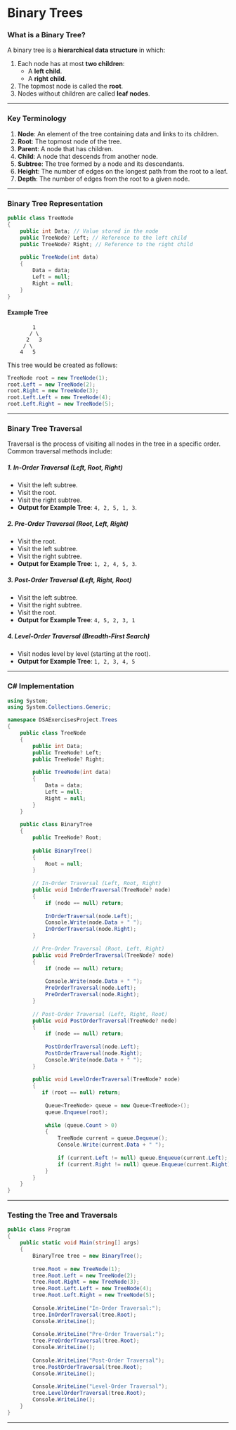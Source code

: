# Binary Trees

### What is a Binary Tree?

A binary tree is a **hierarchical data structure** in which:

1. Each node has at most **two children**:
   * A **left child**.
   * A **right child**.
2. The topmost node is called the **root**.
3. Nodes without children are called **leaf nodes**.

___

### Key Terminology

1. **Node**: An element of the tree containing data and links to its children.
2. **Root**: The topmost node of the tree.
3. **Parent**: A node that has children.
4. **Child**: A node that descends from another node.
5. **Subtree**: The tree formed by a node and its descendants.
6. **Height**: The number of edges on the longest path from the root to a leaf.
7. **Depth**: The number of edges from the root to a given node.

___

### Binary Tree Representation

```csharp
public class TreeNode
{
    public int Data; // Value stored in the node
    public TreeNode? Left; // Reference to the left child
    public TreeNode? Right; // Reference to the right child
    
    public TreeNode(int data)
    {
        Data = data;
        Left = null;
        Right = null;
    }	
}
```

#### Example Tree

```
        1
       / \
      2   3
     / \
    4   5

```

This tree would be created as follows:

```csharp
TreeNode root = new TreeNode(1);
root.Left = new TreeNode(2);
root.Right = new TreeNode(3);
root.Left.Left = new TreeNode(4);
root.Left.Right = new TreeNode(5);
```

___

### Binary Tree Traversal

Traversal is the process of visiting all nodes in the tree in a specific order. Common traversal methods include:

##### 1. In-Order Traversal (Left, Root, Right)

* Visit the left subtree.
* Visit the root.
* Visit the right subtree.
* **Output for Example Tree**: `4, 2, 5, 1, 3`.

##### 2. Pre-Order Traversal (Root, Left, Right)

* Visit the root.
* Visit the left subtree.
* Visit the right subtree.
* **Output for Example Tree**: `1, 2, 4, 5, 3`.

##### 3. Post-Order Traversal (Left, Right, Root)

* Visit the left subtree.
* Visit the right subtree.
* Visit the root.
* **Output for Example Tree**: `4, 5, 2, 3, 1`

##### 4. Level-Order Traversal (Breadth-First Search)

* Visit nodes level by level (starting at the root).
* **Output for Example Tree**: `1, 2, 3, 4, 5`

___

### C# Implementation

```csharp
using System;
using System.Collections.Generic;

namespace DSAExercisesProject.Trees
{
    public class TreeNode
    {
        public int Data;
        public TreeNode? Left;
        public TreeNode? Right;
        
        public TreeNode(int data)
        {
            Data = data;
            Left = null;
            Right = null;
        }
    }
    
    public class BinaryTree
    {
        public TreeNode? Root;
        
        public BinaryTree()
        {
            Root = null;
        }
        
        // In-Order Traversal (Left, Root, Right)
        public void InOrderTraversal(TreeNode? node)
        {
            if (node == null) return;
            
            InOrderTraversal(node.Left);
            Console.Write(node.Data + " ");
            InOrderTraversal(node.Right);
        }
        
        // Pre-Order Traversal (Root, Left, Right)
        public void PreOrderTraversal(TreeNode? node)
        {
            if (node == null) return;
            
            Console.Write(node.Data + " ");
            PreOrderTraversal(node.Left);
            PreOrderTraversal(node.Right);                
        }
        
        // Post-Order Traversal (Left, Right, Root)
        public void PostOrderTraversal(TreeNode? node)
        {
            if (node == null) return;
            
            PostOrderTraversal(node.Left);
            PostOrderTraversal(node.Right);
            Console.Write(node.Data + " ");
        }
        
        public void LevelOrderTraversal(TreeNode? node)
        {
           if (root == null) return;
            
            Queue<TreeNode> queue = new Queue<TreeNode>();
            queue.Enqueue(root);
            
            while (queue.Count > 0)
            {
                TreeNode current = queue.Dequeue();
                Console.Write(current.Data + " ");
                
                if (current.Left != null) queue.Enqueue(current.Left);
                if (current.Right != null) queue.Enqueue(current.Right);
            }
        }
    }
}
```

___

### Testing the Tree and Traversals

```csharp
public class Program
{
    public static void Main(string[] args)
    {
        BinaryTree tree = new BinaryTree();
        
        tree.Root = new TreeNode(1);
        tree.Root.Left = new TreeNode(2);
        tree.Root.Right = new TreeNode(3);
        tree.Root.Left.Left = new TreeNode(4);
        tree.Root.Left.Right = new TreeNode(5);
        
        Console.WriteLine("In-Order Traversal:");
        tree.InOrderTraversal(tree.Root);
        Console.WriteLine();
        
        Console.WriteLine("Pre-Order Traversal:");
        tree.PreOrderTraversal(tree.Root);
        Console.WriteLine();
        
        Console.WriteLine("Post-Order Traversal");
        tree.PostOrderTraversal(tree.Root);
        Console.WriteLine();
        
        Console.WriteLine("Level-Order Traversal");
        tree.LevelOrderTraversal(tree.Root);
        Console.WriteLine();
    }
}
```

___

